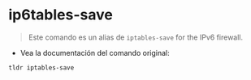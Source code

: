 # ip6tables-save

> Este comando es un alias de `iptables-save` for the IPv6 firewall.

- Vea la documentación del comando original:

`tldr iptables-save`
